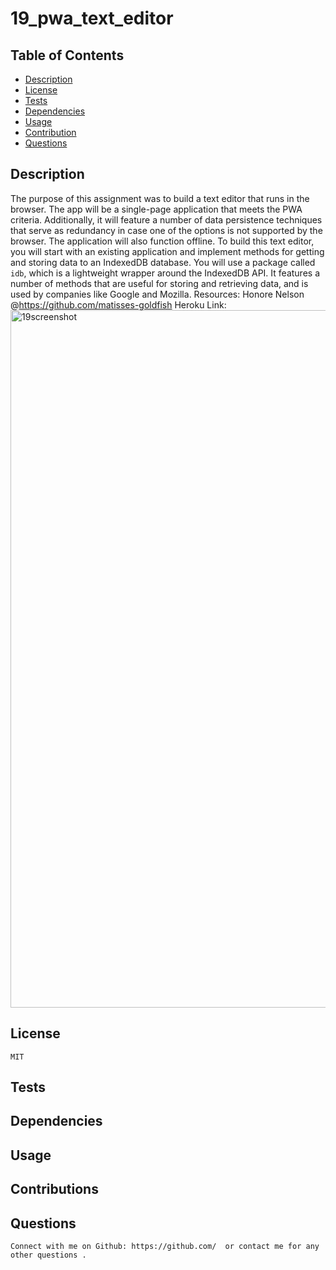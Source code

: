 # 19_pwa_text_editor

## Table of Contents
* [Description](#description)
* [License](#license)
* [Tests](#tests)
* [Dependencies](#dependencies)
* [Usage](#usage)
* [Contribution](#contributions)
* [Questions](#questions)

 ## Description 
  The purpose of this assignment was to build a text editor that runs in the browser. The app will be a single-page application that meets the PWA criteria. Additionally, it will feature a number of data persistence techniques that serve as redundancy in case one of the options is not supported by the browser. The application will also function offline. To build this text editor, you will start with an existing application and implement methods for getting and storing data to an IndexedDB database. You will use a package called `idb`, which is a lightweight wrapper around the IndexedDB API. It features a number of methods that are useful for storing and retrieving data, and is used by companies like Google and Mozilla.
  Resources: Honore Nelson @https://github.com/matisses-goldfish 
  Heroku Link:
  <img width="1116" alt="19screenshot" src="https://user-images.githubusercontent.com/93292915/157987262-02217a27-382c-4f1c-b1f5-2545f1d9be69.png">

## License 
    MIT
## Tests 
    
## Dependencies 
    
## Usage 
    
## Contributions 
    
## Questions
    Connect with me on Github: https://github.com/  or contact me for any other questions . 
